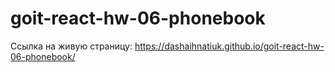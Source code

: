 # goit-react-hw-06-phonebook
Ссылка на живую страницу: https://dashaihnatiuk.github.io/goit-react-hw-06-phonebook/
